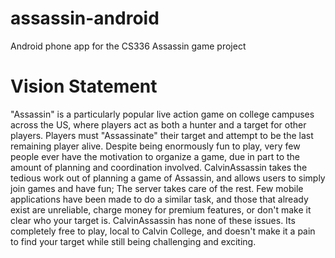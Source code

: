 # assassin-android
Android phone app for the CS336 Assassin game project

# Vision Statement
"Assassin" is a particularly popular live action game on college campuses across the US, where players act as both a hunter and a target for other players. Players must "Assassinate" their target and attempt to be the last remaining player alive. Despite being enormously fun to play, very few people ever have the motivation to organize a game, due in part to the amount of planning and coordination involved. CalvinAssassin takes the tedious work out of planning a game of Assassin, and allows users to simply join games and have fun; The server takes care of the rest. Few mobile applications have been made to do a similar task, and those that already exist are unreliable, charge money for premium features, or don't make it clear who your target is. CalvinAssassin has none of these issues. Its completely free to play, local to Calvin College, and doesn't make it a pain to find your target while still being challenging and exciting.
